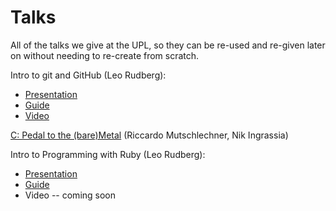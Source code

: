 # Talks
All of the talks we give at the UPL, so they can be re-used and re-given later on without needing to re-create from scratch. 

Intro to git and GitHub (Leo Rudberg):
* [Presentation](http://docs.google.com/presentation/d/1sYdEPNwpe8chFWLFU6kbSAnnop2ifaJGDlsY3ZagGXU/edit?usp=sharing)
* [Guide](https://gist.github.com/LOZORD/3f4271e461f6d8aaa99d)
* [Video](http://youtu.be/qmJpVoAF3OY)

[C: Pedal to the (bare)Metal](https://docs.google.com/presentation/d/1BKXF8-FFSM_eFj2Ygb3z6P2Xeu_F7eLRYzxEcD8jpok/edit?usp=sharing) (Riccardo Mutschlechner, Nik Ingrassia)


Intro to Programming with Ruby (Leo Rudberg):
* [Presentation](https://docs.google.com/presentation/d/12xJS1OAN2QcIPfRA99OzQq2BahW6pSEQcf5sAs6x_vg/edit?usp=sharing)
* [Guide](https://gist.github.com/LOZORD/4125803c951334077807)
* Video -- coming soon
